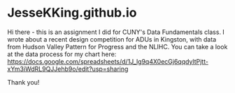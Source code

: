 # JesseKKing.github.io

Hi there - this is an assignment I did for CUNY's Data Fundamentals class. 
I wrote about a recent design competition for ADUs in Kingston, with data from Hudson Valley Pattern for Progress and the NLIHC. 
You can take a look at the data process for my chart here: 
https://docs.google.com/spreadsheets/d/1J_lg9q4X0ecGj6qqdyltPjtt-xYm3iWdRL9QJJehb9o/edit?usp=sharing 

Thank you!
